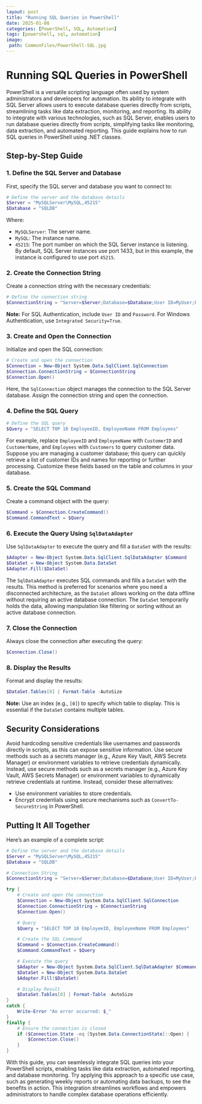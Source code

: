 ```yaml
---
layout: post
title: "Running SQL Queries in PowerShell"
date: 2025-01-08
categories: [PowerShell, SQL, Automation]
tags: [powershell, sql, automation]
image:
 path: CommonFiles/PowerShell-SQL.jpg
---
```


# Running SQL Queries in PowerShell

PowerShell is a versatile scripting language often used by system administrators and developers for automation. Its ability to integrate with SQL Server allows users to execute database queries directly from scripts, streamlining tasks like data extraction, monitoring, and reporting. Its ability to integrate with various technologies, such as SQL Server, enables users to run database queries directly from scripts, simplifying tasks like monitoring, data extraction, and automated reporting.  This guide explains how to run SQL queries in PowerShell using .NET classes.

## Step-by-Step Guide

### 1. Define the SQL Server and Database

First, specify the SQL server and database you want to connect to:

```powershell
# Define the server and the database details
$Server = "MySQLServer\MySQL,45215"
$Database = "SQLDB"
```

Where:

- `MySQLServer`: The server name.
- `MySQL`: The instance name.
- `45215`: The port number on which the SQL Server instance is listening. By default, SQL Server instances use port 1433, but in this example, the instance is configured to use port `45215`.

### 2. Create the Connection String

Create a connection string with the necessary credentials:

```powershell
# Define the connection string
$ConnectionString = "Server=$Server;Database=$Database;User ID=MyUser;Password=MyPassword"
```

**Note:** For SQL Authentication, include `User ID` and `Password`. For Windows Authentication, use `Integrated Security=True`.

### 3. Create and Open the Connection

Initialize and open the SQL connection:

```powershell
# Create and open the connection
$Connection = New-Object System.Data.SqlClient.SqlConnection
$Connection.ConnectionString = $ConnectionString
$Connection.Open()
```

Here, the `SqlConnection` object manages the connection to the SQL Server database. Assign the connection string and open the connection.

### 4. Define the SQL Query

```powershell
# Define the SQL query
$Query = "SELECT TOP 10 EmployeeID, EmployeeName FROM Employees"
```

For example, replace `EmployeeID` and `EmployeeName` with `CustomerID` and `CustomerName`, and `Employees` with `Customers` to query customer data. Suppose you are managing a customer database; this query can quickly retrieve a list of customer IDs and names for reporting or further processing. Customize these fields based on the table and columns in your database.

### 5. Create the SQL Command

Create a command object with the query:

```powershell
$Command = $Connection.CreateCommand()
$Command.CommandText = $Query
```

### 6. Execute the Query Using `SqlDataAdapter`

Use `SqlDataAdapter` to execute the query and fill a `DataSet` with the results:

```powershell
$Adapter = New-Object System.Data.SqlClient.SqlDataAdapter $Command
$DataSet = New-Object System.Data.DataSet
$Adapter.Fill($DataSet)
```

The `SqlDataAdapter` executes SQL commands and fills a `DataSet` with the results. This method is preferred for scenarios where you need a disconnected architecture, as the `DataSet` allows working on the data offline without requiring an active database connection. The `DataSet` temporarily holds the data, allowing manipulation like filtering or sorting without an active database connection.

### 7. Close the Connection

Always close the connection after executing the query:

```powershell
$Connection.Close()
```

### 8. Display the Results

Format and display the results:

```powershell
$DataSet.Tables[0] | Format-Table -AutoSize
```

**Note:** Use an index (e.g., `[0]`) to specify which table to display. This is essential if the `DataSet` contains multiple tables.

## Security Considerations

Avoid hardcoding sensitive credentials like usernames and passwords directly in scripts, as this can expose sensitive information. Use secure methods such as a secrets manager (e.g., Azure Key Vault, AWS Secrets Manager) or environment variables to retrieve credentials dynamically. Instead, use secure methods such as a secrets manager (e.g., Azure Key Vault, AWS Secrets Manager) or environment variables to dynamically retrieve credentials at runtime. Instead, consider these alternatives:

- Use environment variables to store credentials.
- Encrypt credentials using secure mechanisms such as `ConvertTo-SecureString` in PowerShell.

## Putting It All Together

Here’s an example of a complete script:

```powershell
# Define the server and the database details
$Server = "MySQLServer\MySQL,45215"
$Database = "SQLDB"

# Connection String
$ConnectionString = "Server=$Server;Database=$Database;User ID=MyUser;Password=MyPassword"

try {
    # Create and open the connection
    $Connection = New-Object System.Data.SqlClient.SqlConnection
    $Connection.ConnectionString = $ConnectionString
    $Connection.Open()

    # Query
    $Query = "SELECT TOP 10 EmployeeID, EmployeeName FROM Employees"

    # Create the SQL Command
    $Command = $Connection.CreateCommand()
    $Command.CommandText = $Query

    # Execute the query
    $Adapter = New-Object System.Data.SqlClient.SqlDataAdapter $Command
    $DataSet = New-Object System.Data.DataSet
    $Adapter.Fill($DataSet)

    # Display Result
    $DataSet.Tables[0] | Format-Table -AutoSize
}
catch {
    Write-Error "An error occurred: $_"
}
finally {
    # Ensure the connection is closed
    if ($Connection.State -eq [System.Data.ConnectionState]::Open) {
        $Connection.Close()
    }
}
```

With this guide, you can seamlessly integrate SQL queries into your PowerShell scripts, enabling tasks like data extraction, automated reporting, and database monitoring. Try applying this approach to a specific use case, such as generating weekly reports or automating data backups, to see the benefits in action. This integration streamlines workflows and empowers administrators to handle complex database operations efficiently.